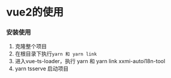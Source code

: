 # vue2的使用   

### 安装使用
1. 克隆整个项目
2. 在根目录下执行`yarn 和 yarn link`
3. 进入vue-ts-loader，执行 yarn 和 yarn link xxmi-autoi18n-tool
4. yarn tsserve 启动项目